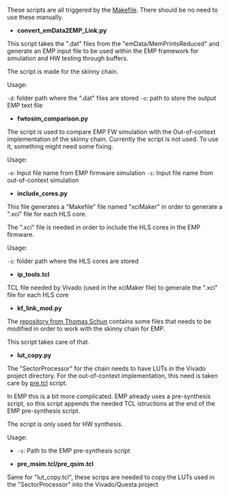 These scripts are all triggered by the [Makefile](https://github.com/cms-L1TK/firmware-hls/blob/master/IntegrationTests/ReducedConfig/IRtoKF/firmware/Makefile). There should be no need to use these manually.


* **convert_emData2EMP_Link.py**

This script takes the ".dat" files from the "emData/MemPrintsReduced" and generate an EMP input file to be used within the EMP framework for simulation and HW testing through buffers.

The script is made for the skinny chain.

Usage:

`-d`: folder path where the ".dat" files are stored
`-o`: path to store the output EMP text file

* **fwtosim_comparison.py**

The script is used to compare EMP FW simulation with the Out-of-context implementation of the skinny chain.
Currently the script is not used. To use it, something might need some fixing.

Usage:

`-e`: Input file name from EMP firmware simulation
`-s`: Input file name from out-of-context simulation

* **include_cores.py**

This file generates a "Makefile" file named "xciMaker" in order to generate a ".xci" file for each HLS core.

The ".xci" file is needed in order to include the HLS cores in the EMP firmware.

Usage:

`-s`: folder path where the HLS cores are stored

* **ip_tools.tcl**

TCL file needed by Vivado (used in the xciMaker file) to generate the ".xci" file for each HLS core

* **kf_link_mod.py**

The [repository from Thomas Schun](https://github.com/cms-L1TK/l1tk-for-emp) contains some files that needs to be modified in order to work with the skinny chain for EMP.

This script takes care of that.

* **lut_copy.py**

The "SectorProcessor" for the chain needs to have LUTs in the Vivado project directory. For the out-of-context implementation, this need is taken care by [pre.tcl](https://github.com/cms-L1TK/firmware-hls/blob/master/IntegrationTests/ReducedConfig/IRtoTB/script/pre.tcl) script.

In EMP this is a bit more complicated. EMP already uses a pre-synthesis script, so this script appends the needed TCL istructions at the end of the EMP pre-synthesis script.

The script is only used for HW synthesis.

Usage:

* `-s`: Path to the EMP pre-synthesis script

* **pre_msim.tcl/pre_qsim.tcl**

Same for "lut_copy.tcl", these scrips are needed to copy the LUTs used in the "SectorProcessor" into the Vivado/Questa project
